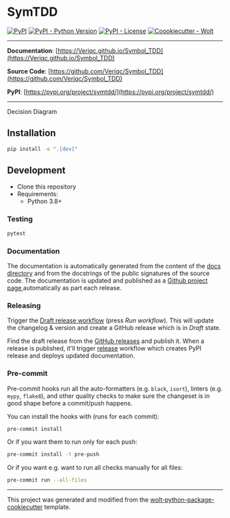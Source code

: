 # SymTDD

[![PyPI](https://img.shields.io/pypi/v/symtdd?style=flat-square)](https://pypi.python.org/pypi/symtdd/)
[![PyPI - Python Version](https://img.shields.io/pypi/pyversions/symtdd?style=flat-square)](https://pypi.python.org/pypi/symtdd/)
[![PyPI - License](https://img.shields.io/pypi/l/symtdd?style=flat-square)](https://pypi.python.org/pypi/symtdd/)
[![Coookiecutter - Wolt](https://img.shields.io/badge/cookiecutter-Wolt-00c2e8?style=flat-square&logo=cookiecutter&logoColor=D4AA00&link=https://github.com/woltapp/wolt-python-package-cookiecutter)](https://github.com/woltapp/wolt-python-package-cookiecutter)


---

**Documentation**: [https://Veriqc.github.io/Symbol_TDD](https://Veriqc.github.io/Symbol_TDD)

**Source Code**: [https://github.com/Veriqc/Symbol_TDD](https://github.com/Veriqc/Symbol_TDD)

**PyPI**: [https://pypi.org/project/symtdd/](https://pypi.org/project/symtdd/)

---

Decision Diagram

## Installation

```sh
pip install -e ".[dev]"
```

## Development

* Clone this repository
* Requirements:
  * Python 3.8+

### Testing

```sh
pytest
```

### Documentation

The documentation is automatically generated from the content of the [docs directory](./docs) and from the docstrings
 of the public signatures of the source code. The documentation is updated and published as a [Github project page
 ](https://pages.github.com/) automatically as part each release.

### Releasing

Trigger the [Draft release workflow](https://github.com/Veriqc/Symbol_TDD/actions/workflows/draft_release.yml)
(press _Run workflow_). This will update the changelog & version and create a GitHub release which is in _Draft_ state.

Find the draft release from the
[GitHub releases](https://github.com/Veriqc/Symbol_TDD/releases) and publish it. When
 a release is published, it'll trigger [release](https://github.com/Veriqc/Symbol_TDD/blob/master/.github/workflows/release.yml) workflow which creates PyPI
 release and deploys updated documentation.

### Pre-commit

Pre-commit hooks run all the auto-formatters (e.g. `black`, `isort`), linters (e.g. `mypy`, `flake8`), and other quality
 checks to make sure the changeset is in good shape before a commit/push happens.

You can install the hooks with (runs for each commit):

```sh
pre-commit install
```

Or if you want them to run only for each push:

```sh
pre-commit install -t pre-push
```

Or if you want e.g. want to run all checks manually for all files:

```sh
pre-commit run --all-files
```

---

This project was generated and modified from the [wolt-python-package-cookiecutter](https://github.com/woltapp/wolt-python-package-cookiecutter) template.
